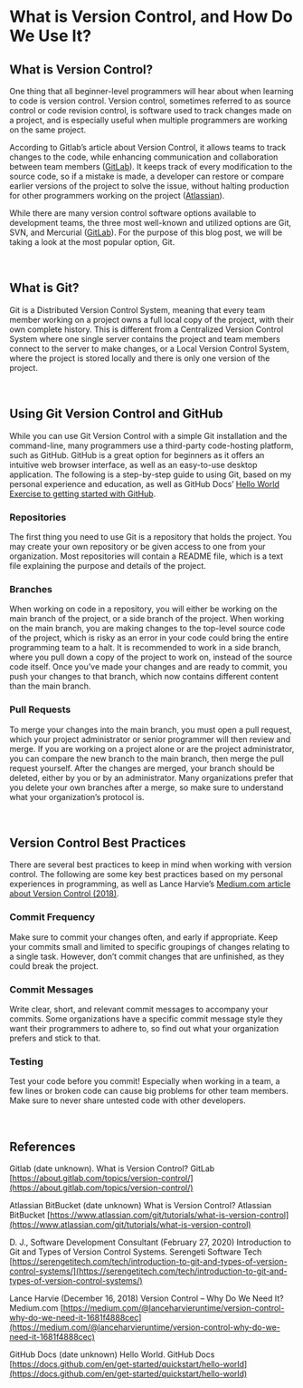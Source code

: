 # What is Version Control, and How Do We Use It?

## What is Version Control?

One thing that all beginner-level programmers will hear about when learning to code is version control. Version control, sometimes referred to as source control or code revision control, is software used to track changes made on a project, and is especially useful when multiple programmers are working on the same project. 

According to Gitlab’s article about Version Control, it allows teams to track changes to the code, while enhancing communication and collaboration between team members ([GitLab](https://about.gitlab.com/topics/version-control/)). It keeps track of every modification to the source code, so if a mistake is made, a developer can restore or compare earlier versions of the project to solve the issue, without halting production for other programmers working on the project ([Atlassian](https://www.atlassian.com/git/tutorials/what-is-version-control)).

While there are many version control software options available to development teams, the three most well-known and utilized options are Git, SVN, and Mercurial ([GitLab](https://about.gitlab.com/topics/version-control/)). For the purpose of this blog post, we will be taking a look at the most popular option, Git.

<br>

## What is Git?

Git is a Distributed Version Control System, meaning that every team member working on a project owns a full local copy of the project, with their own complete history. This is different from a Centralized Version Control System where one single server contains the project and team members connect to the server to make changes, or a Local Version Control System, where the project is stored locally and there is only one version of the project.

<br>

## Using Git Version Control and GitHub

While you can use Git Version Control with a simple Git installation and the command-line, many programmers use a third-party code-hosting platform, such as GitHub. GitHub is a great option for beginners as it offers an intuitive web browser interface, as well as an easy-to-use desktop application. The following is a step-by-step guide to using Git, based on my personal experience and education, as well as GitHub Docs’ [Hello World Exercise to getting started with GitHub](https://docs.github.com/en/get-started/quickstart/hello-world). 

### Repositories
The first thing you need to use Git is a repository that holds the project. You may create your own repository or be given access to one from your organization. Most repositories will contain a README file, which is a text file explaining the purpose and details of the project.

### Branches
When working on code in a repository, you will either be working on the main branch of the project, or a side branch of the project. When working on the main branch, you are making changes to the top-level source code of the project, which is risky as an error in your code could bring the entire programming team to a halt. It is recommended to work in a side branch, where you pull down a copy of the project to work on, instead of the source code itself. Once you’ve made your changes and are ready to commit, you push your changes to that branch, which now contains different content than the main branch. 

### Pull Requests
To merge your changes into the main branch, you must open a pull request, which your project administrator or senior programmer will then review and merge. If you are working on a project alone or are the project administrator, you can compare the new branch to the main branch, then merge the pull request yourself. After the changes are merged, your branch should be deleted, either by you or by an administrator. Many organizations prefer that you delete your own branches after a merge, so make sure to understand what your organization’s protocol is.

<br>

## Version Control Best Practices

There are several best practices to keep in mind when working with version control. The following are some key best practices based on my personal experiences in programming, as well as Lance Harvie’s [Medium.com article about Version Control (2018)](https://medium.com/@lanceharvieruntime/version-control-why-do-we-need-it-1681f4888cec).

### Commit Frequency
Make sure to commit your changes often, and early if appropriate. Keep your commits small and limited to specific groupings of changes relating to a single task. However, don’t commit changes that are unfinished, as they could break the project.

### Commit Messages
Write clear, short, and relevant commit messages to accompany your commits. Some organizations have a specific commit message style they want their programmers to adhere to, so find out what your organization prefers and stick to that.

### Testing
Test your code before you commit! Especially when working in a team, a few lines or broken code can cause big problems for other team members. Make sure to never share untested code with other developers.

<br>

## References

Gitlab (date unknown). What is Version Control?  GitLab
[https://about.gitlab.com/topics/version-control/](https://about.gitlab.com/topics/version-control/)

Atlassian BitBucket (date unknown) What is Version Control? Atlassian BitBucket
[https://www.atlassian.com/git/tutorials/what-is-version-control](https://www.atlassian.com/git/tutorials/what-is-version-control)

D. J., Software Development Consultant (February 27, 2020) Introduction to Git and Types of Version Control Systems. Serengeti Software Tech
[https://serengetitech.com/tech/introduction-to-git-and-types-of-version-control-systems/](https://serengetitech.com/tech/introduction-to-git-and-types-of-version-control-systems/)

Lance Harvie (December 16, 2018) Version Control – Why Do We Need It? Medium.com
[https://medium.com/@lanceharvieruntime/version-control-why-do-we-need-it-1681f4888cec](https://medium.com/@lanceharvieruntime/version-control-why-do-we-need-it-1681f4888cec)

GitHub Docs (date unknown) Hello World. GitHub Docs
[https://docs.github.com/en/get-started/quickstart/hello-world](https://docs.github.com/en/get-started/quickstart/hello-world)
